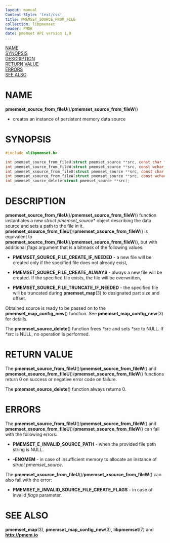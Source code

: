 ```yaml
---
layout: manual
Content-Style: 'text/css'
title: PMEMSET_SOURCE_FROM_FILE
collection: libpmemset
header: PMDK
date: pmemset API version 1.0
...
```


[comment]: <> (SPDX-License-Identifier: BSD-3-Clause)
[comment]: <> (Copyright 2020-2021, Intel Corporation)

[comment]: <> (pmemset_source_from_file.3 -- man page for pmemset_source_from_file)

[NAME](#name)<br />
[SYNOPSIS](#synopsis)<br />
[DESCRIPTION](#description)<br />
[RETURN VALUE](#return-value)<br />
[ERRORS](#errors)<br />
[SEE ALSO](#see-also)<br />

# NAME #

**pmemset_source_from_fileU**()/**pmemset_source_from_fileW**()
- creates an instance of persistent memory data source

# SYNOPSIS #

```c
#include <libpmemset.h>

int pmemset_source_from_fileU(struct pmemset_source **src, const char *file);
int pmemset_source_from_fileW(struct pmemset_source **src, const wchar_t *file);
int pmemset_xsource_from_fileU(struct pmemset_source **src, const char *file, unsigned flags);
int pmemset_xsource_from_fileW(struct pmemset_source **src, const wchar_t *file, unsigned flags);
int pmemset_source_delete(struct pmemset_source **src);

```

# DESCRIPTION #

**pmemset_source_from_fileU**()/**pmemset_source_from_fileW**() function instantiates a new *struct pmemset_source** object
describing the data source and sets a path to the file in it.
**pmemset_xsource_from_fileU**()/**pmemset_xsource_from_fileW**() is equivalent to **pmemset_source_from_fileU**()/**pmemset_source_from_fileW**(), but with
additional *flags* argument that is a bitmask of the following values:

* **PMEMSET_SOURCE_FILE_CREATE_IF_NEEDED** - a new file will be created only if the specified file does not already exist,

* **PMEMSET_SOURCE_FILE_CREATE_ALWAYS** - always a new file will be created. If the specified file exists, the file will be overwritten,

* **PMEMSET_SOURCE_FILE_TRUNCATE_IF_NEEDED** - the specified file will be truncated during **pmemset_map**(3) to
designated part size and offset.

Obtained source is ready to be passed on to the **pmemset_map_config_new**() function.
See **pmemset_map_config_new**(3) for details.

The **pmemset_source_delete**() function frees *\*src* and sets *\*src* to NULL. If *\*src* is NULL, no operation is performed.

# RETURN VALUE #

The **pmemset_source_from_fileU**()/**pmemset_source_from_fileW**() and **pmemset_xsource_from_fileU**()/**pmemset_xsource_from_fileW**() functions
return 0 on success or  negative error code on failure.

The **pmemset_source_delete**() function always returns 0.

# ERRORS #

The **pmemset_source_from_fileU**()/**pmemset_source_from_fileW**() and **pmemset_xsource_from_fileU**()/**pmemset_xsource_from_fileW**() can fail
with the following errors:

* **PMEMSET_E_INVALID_SOURCE_PATH** - when the provided file path string is NULL.

* **-ENOMEM** - in case of insufficient memory to allocate an instance
of *struct pmemset_source*.

The **pmemset_xsource_from_fileU**()/**pmemset_xsource_from_fileW**() can also fail with the error:

* **PMEMSET_E_INVALID_SOURCE_FILE_CREATE_FLAGS** - in case of invalid *flags*
parameter.

# SEE ALSO #

**pmemset_map**(3), **pmemset_map_config_new**(3),
**libpmemset**(7) and **<http://pmem.io>**
